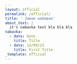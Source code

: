 ```yaml
---
layout: official
permalink: /official/
title: ' Jавнe набавке'
about_text: |
  it's nabavka text bla bla bla
nabavka:
  - date: Date
    title: Title
  - date: 12/09/23
    title: First Title
_template: official
---
```






















